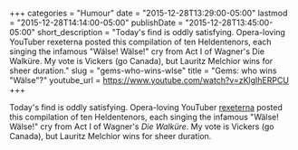 +++
categories = "Humour"
date = "2015-12-28T13:29:00-05:00"
lastmod = "2015-12-28T14:14:00-05:00"
publishDate = "2015-12-28T13:45:00-05:00"
short_description = "Today's find is oddly satisfying. Opera-loving YouTuber rexeterna posted this compilation of ten Heldentenors, each singing the infamous \"Wälse! Wälse!\" cry from Act I of Wagner's Die Walküre. My vote is Vickers (go Canada), but Lauritz Melchior wins for sheer duration."
slug = "gems-who-wins-wlse"
title = "Gems: who wins &quot;Wälse&quot;?"
youtube_url = https://www.youtube.com/watch?v=zKlgIhERPCU
+++

Today's find is oddly satisfying. Opera-loving YouTuber [rexeterna](https://www.youtube.com/channel/UCt04RwUMa6KP7pjiQLLFQ-w) posted this compilation of ten Heldentenors, each singing the infamous "Wälse! Wälse!" cry from Act I of Wagner's *Die Walküre*. My vote is Vickers (go Canada), but Lauritz Melchior wins for sheer duration.
